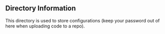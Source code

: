 ## Directory Information

This directory is used to store configurations (keep your password out of here when uploading code to a repo). 
